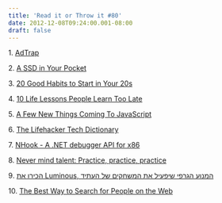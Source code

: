 ```yaml
---
title: 'Read it or Throw it #80'
date: 2012-12-08T09:24:00.001-08:00
draft: false
---
```


  

1. [AdTrap](http://www.newsgeek.co.il/adtrap-eliminates-your-ads-forever/)

2. [A SSD in Your Pocket](http://www.codinghorror.com/blog/2012/11/a-ssd-in-your-pocket.html)

3. [20 Good Habits to Start in Your 20s](http://www.reversim.com/2012/11/153-final-class-24-thoughworks-radar.html)

4. [10 Life Lessons People Learn Too Late](http://www.marcandangel.com/2012/11/12/10-life-lessons-people-learn-too-late/)

5. [A Few New Things Coming To JavaScript](http://addyosmani.com/blog/a-few-new-things-coming-to-javascript/)

6. [The Lifehacker Tech Dictionary](http://lifehacker.com/5964240/the-lifehacker-tech-dictionary)

7. [NHook - A .NET debugger API for x86](http://www.codeproject.com/Articles/501211/NHook-A-NET-debugger-API-for-x86)

8. [Never mind talent: Practice, practice, practice](http://articles.philly.com/2012-12-03/news/35550138_1_violin-lessons-suzuki-method-practice)

9. [הכירו את Luminous, המנוע הגרפי שיפעיל את המשחקים של העתיד](http://www.gadgety.co.il/54440/%D7%94%D7%9B%D7%99%D7%A8%D7%95-%D7%90%D7%AA-luminous-%D7%94%D7%9E%D7%A0%D7%95%D7%A2-%D7%94%D7%92%D7%A8%D7%A4%D7%99-%D7%A9%D7%99%D7%A4%D7%A2%D7%99%D7%9C-%D7%90%D7%AA-%D7%94%D7%9E%D7%A9%D7%97%D7%A7/)

10. [The Best Way to Search for People on the Web](http://theitechblog.com/3013/best-way-search-people-web/)